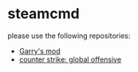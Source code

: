 # steamcmd

please use the following repositories:

* [Garry's mod](https://hub.docker.com/r/djustde/steamcmd-gmod)
* [counter strike: global offensive](https://hub.docker.com/r/djustde/steamcmd-csgo)
